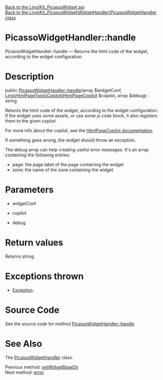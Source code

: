 [Back to the Ling/Kit_PicassoWidget api](https://github.com/lingtalfi/Kit_PicassoWidget/blob/master/doc/api/Ling/Kit_PicassoWidget.md)<br>
[Back to the Ling\Kit_PicassoWidget\WidgetHandler\PicassoWidgetHandler class](https://github.com/lingtalfi/Kit_PicassoWidget/blob/master/doc/api/Ling/Kit_PicassoWidget/WidgetHandler/PicassoWidgetHandler.md)


PicassoWidgetHandler::handle
================



PicassoWidgetHandler::handle — Returns the html code of the widget, according to the widget configuration.




Description
================


public [PicassoWidgetHandler::handle](https://github.com/lingtalfi/Kit_PicassoWidget/blob/master/doc/api/Ling/Kit_PicassoWidget/WidgetHandler/PicassoWidgetHandler/handle.md)(array $widgetConf, [Ling\HtmlPageTools\Copilot\HtmlPageCopilot](https://github.com/lingtalfi/HtmlPageTools/blob/master/doc/api/Ling/HtmlPageTools/Copilot/HtmlPageCopilot.md) $copilot, array $debug) : string




Returns the html code of the widget, according to the widget configuration.
If the widget uses some assets, or use some js code block, it also registers them to the given copilot.

For more info about the copilot, see the [HtmlPageCopilot documentation](https://github.com/lingtalfi/HtmlPageTools/blob/master/doc/api/Ling/HtmlPageTools/Copilot/HtmlPageCopilot.md).

If something goes wrong, the widget should throw an exception.

The debug array can help creating useful error messages.
It's an array containing the following entries:

- page: the page label of the page containing the widget
- zone: the name of the zone containing the widget




Parameters
================


- widgetConf

    

- copilot

    

- debug

    


Return values
================

Returns string.


Exceptions thrown
================

- [Exception](http://php.net/manual/en/class.exception.php).&nbsp;







Source Code
===========
See the source code for method [PicassoWidgetHandler::handle](https://github.com/lingtalfi/Kit_PicassoWidget/blob/master/WidgetHandler/PicassoWidgetHandler.php#L161-L318)


See Also
================

The [PicassoWidgetHandler](https://github.com/lingtalfi/Kit_PicassoWidget/blob/master/doc/api/Ling/Kit_PicassoWidget/WidgetHandler/PicassoWidgetHandler.md) class.

Previous method: [setWidgetBaseDir](https://github.com/lingtalfi/Kit_PicassoWidget/blob/master/doc/api/Ling/Kit_PicassoWidget/WidgetHandler/PicassoWidgetHandler/setWidgetBaseDir.md)<br>Next method: [error](https://github.com/lingtalfi/Kit_PicassoWidget/blob/master/doc/api/Ling/Kit_PicassoWidget/WidgetHandler/PicassoWidgetHandler/error.md)<br>

